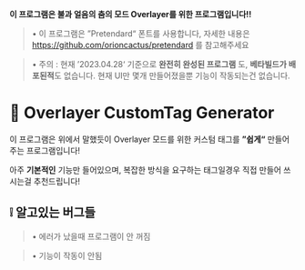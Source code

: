 **이 프로그램은 불과 얼음의 춤의 모드 Overlayer를 위한 프로그램입니다!!**

> • 이 프로그램은 ”Pretendard“ 폰트를 사용합니다, 자세한 내용은 https://github.com/orioncactus/pretendard 를 참고해주세요 

> • 주의 : 현재 ’2023.04.28‘ 기준으로 **완전히 완성된 프로그램** 도, **베타빌드가 배포된적**도 없습니다. 현재 UI만 몇개 만들어졌을뿐 기능이 작동되는건 없습니다.

# 📑 Overlayer CustomTag Generator
이 프로그램은 위에서 말했듯이 Overlayer 모드를 위한 커스텀 태그를 **”쉽게“** 만들어주는 프로그램입니다!

아주 **기본적인** 기능만 들어있으며, 복잡한 방식을 요구하는 태그일경우 직접 만들어 쓰시는걸 추천드립니다!

## ❕ 알고있는 버그들
> • 에러가 났을때 프로그램이 안 꺼짐

> • 기능이 작동이 안됨
